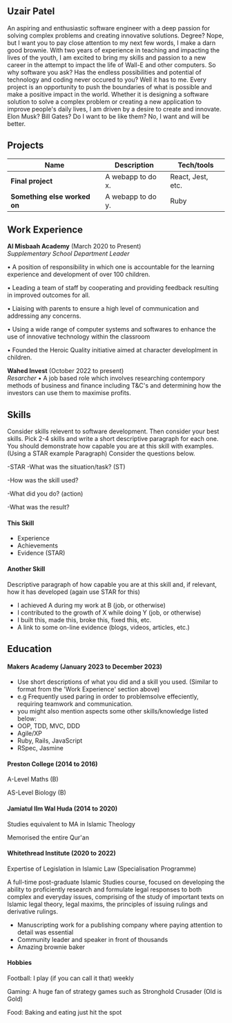 ## Uzair Patel

An aspiring and enthusiastic software engineer with a deep passion for solving complex problems and creating innovative solutions. Degree? Nope, but I want you to pay close attention to my next few words, I make a darn good brownie. With two years of experience in teaching and impacting the lives of the youth, I am excited to bring my skills and passion to a new career in the attempt to impact the life of Wall-E and other computers. So why software you ask? Has the endless possibilities and potential of technology and coding never occured to you? Well it has to me. Every project is an opportunity to push the boundaries of what is possible and make a positive impact in the world. Whether it is designing a software solution to solve a complex problem or creating a new application to improve people's daily lives, I am driven by a desire to create and innovate. Elon Musk? Bill Gates? Do I want to be like them? No, I want and will be better.

## Projects

| Name                         | Description       | Tech/tools        |
| ---------------------------- | ----------------- | ----------------- |
| **Final project**            | A webapp to do x. | React, Jest, etc. |
| **Something else worked on** | A webapp to do y. | Ruby              |

## Work Experience

**Al Misbaah Academy** (March 2020 to Present)  
_Supplementary School Department Leader_ 

• A position of responsibility in which one is accountable for the learning experience and development of over 100 children. 

• Leading a team of staff by cooperating and providing feedback resulting in improved outcomes for all. 

• Liaising with parents to ensure a high level of communication and addressing any concerns. 

• Using a wide range of computer systems and softwares to enhance the use of innovative technology within the classroom

• Founded the Heroic Quality initiative aimed at character developlment in children.

**Wahed Invest** (October 2022 to present)  
_Resarcher_
• A job based role which involves researching contempory methods of business and finance including T&C's and determining how the investors can use them to maximise profits.

## Skills

Consider skills relevent to software development. Then consider your best skills. Pick 2-4 skills and write a short descriptive paragraph for each one. You should demonstrate how capable you are at this skill with examples.
(Using a STAR example Paragraph) Consider the questions below.

-STAR
-What was the situation/task? (ST)

-How was the skill used?

-What did you do? (action)

-What was the result?


#### This Skill

- Experience
- Achievements
- Evidence (STAR)

#### Another Skill

Descriptive paragraph of how capable you are at this skill and, if relevant, how it has developed (again use STAR for this)

- I achieved A during my work at B (job, or otherwise)
- I contributed to the growth of X while doing Y (job, or otherwise)
- I built this, made this, broke this, fixed this, etc.
- A link to some on-line evidence (blogs, videos, articles, etc.)

## Education

#### Makers Academy (January 2023 to December 2023)
- Use short descriptions of what you did and a skill you used. (Similar to format from the 'Work Experience' section above)
- e.g Frequently used paring in order to problemsolve effeciently, requiring teamwork and communication.
- you might also mention aspects some other skills/knowledge listed below: 
- OOP, TDD, MVC, DDD
- Agile/XP
- Ruby, Rails, JavaScript
- RSpec, Jasmine

#### Preston College (2014 to 2016)
  A-Level Maths (B)
  
  AS-Level Biology (B)
 
#### Jamiatul Ilm Wal Huda (2014 to 2020)
Studies equivalent to MA in Islamic Theology
  
Memorised the entire Qur'an

#### Whitethread Institute (2020 to 2022)
Expertise of Legislation in Islamic Law (Specialisation Programme)

A full-time post-graduate Islamic Studies course, focused on developing the ability to proficiently research and formulate legal responses to both complex and everyday issues, comprising of the study of important texts on Islamic legal theory, legal maxims, the principles of issuing rulings and derivative rulings.



- Manuscripting work for a publishing company where paying attention to detail was essential
- Community leader and speaker in front of thousands
- Amazing brownie baker




#### Hobbies

Football: I play (if you can call it that) weekly

Gaming: A huge fan of strategy games such as Stronghold Crusader (Old is Gold)

Food: Baking and eating just hit the spot



